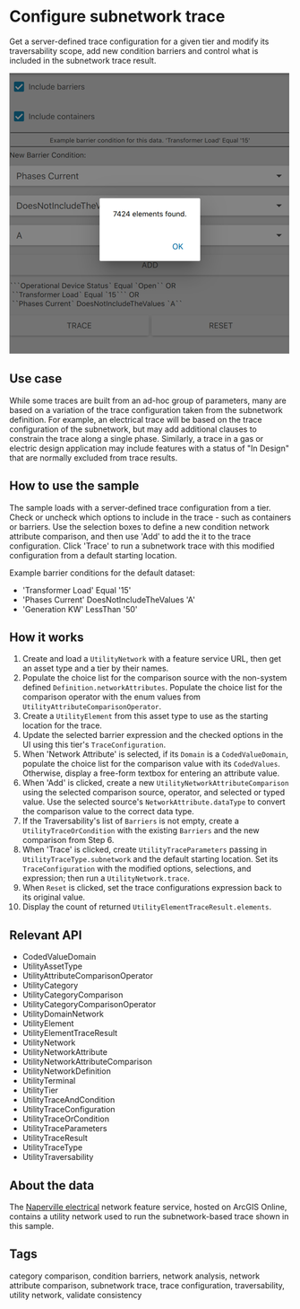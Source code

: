 # Configure subnetwork trace

Get a server-defined trace configuration for a given tier and modify its traversability scope, add new condition barriers and control what is included in the subnetwork trace result.

![](screenshot.png)

## Use case

While some traces are built from an ad-hoc group of parameters, many are based on a variation of the trace configuration taken from the subnetwork definition. For example, an electrical trace will be based on the trace configuration of the subnetwork, but may add additional clauses to constrain the trace along a single phase. Similarly, a trace in a gas or electric design application may include features with a status of "In Design" that are normally excluded from trace results.

## How to use the sample

The sample loads with a server-defined trace configuration from a tier. Check or uncheck which options to include in the trace - such as containers or barriers. Use the selection boxes to define a new condition network attribute comparison, and then use 'Add' to add the it to the trace configuration. Click 'Trace' to run a subnetwork trace with this modified configuration from a default starting location.

Example barrier conditions for the default dataset:

* 'Transformer Load' Equal '15'
* 'Phases Current' DoesNotIncludeTheValues 'A'
* 'Generation KW' LessThan '50'

## How it works

1. Create and load a `UtilityNetwork` with a feature service URL, then get an asset type and a tier by their names.
2. Populate the choice list for the comparison source with the non-system defined `Definition.networkAttributes`. Populate the choice list for the comparison operator with the enum values from `UtilityAttributeComparisonOperator`.
3. Create a `UtilityElement` from this asset type to use as the starting location for the trace.
4. Update the selected barrier expression and the checked options in the UI using this tier's `TraceConfiguration`.
5. When 'Network Attribute' is selected, if its `Domain` is a `CodedValueDomain`, populate the choice list for the comparison value with its `CodedValues`. Otherwise, display a free-form textbox for entering an attribute value.
6. When 'Add' is clicked, create a new `UtilityNetworkAttributeComparison` using the selected comparison source, operator, and selected or typed value. Use the selected source's `NetworkAttribute.dataType` to convert the comparison value to the correct data type.
7. If the Traversability's list of `Barriers` is not empty, create a `UtilityTraceOrCondition` with the existing `Barriers` and the new comparison from Step 6.
8. When 'Trace' is clicked, create `UtilityTraceParameters` passing in `UtilityTraceType.subnetwork` and the default starting location. Set its `TraceConfiguration` with the modified options, selections, and expression; then run a `UtilityNetwork.trace`.
9. When `Reset` is clicked, set the trace configurations expression back to its original value.
10. Display the count of returned `UtilityElementTraceResult.elements`.

## Relevant API

* CodedValueDomain
* UtilityAssetType
* UtilityAttributeComparisonOperator
* UtilityCategory
* UtilityCategoryComparison
* UtilityCategoryComparisonOperator
* UtilityDomainNetwork
* UtilityElement
* UtilityElementTraceResult
* UtilityNetwork
* UtilityNetworkAttribute
* UtilityNetworkAttributeComparison
* UtilityNetworkDefinition
* UtilityTerminal
* UtilityTier
* UtilityTraceAndCondition
* UtilityTraceConfiguration
* UtilityTraceOrCondition
* UtilityTraceParameters
* UtilityTraceResult
* UtilityTraceType
* UtilityTraversability

## About the data

The [Naperville electrical](https://sampleserver7.arcgisonline.com/server/rest/services/UtilityNetwork/NapervilleElectric/FeatureServer)  network feature service, hosted on ArcGIS Online, contains a utility network used to run the subnetwork-based trace shown in this sample.

## Tags

category comparison, condition barriers, network analysis, network attribute comparison, subnetwork trace, trace configuration, traversability, utility network, validate consistency
